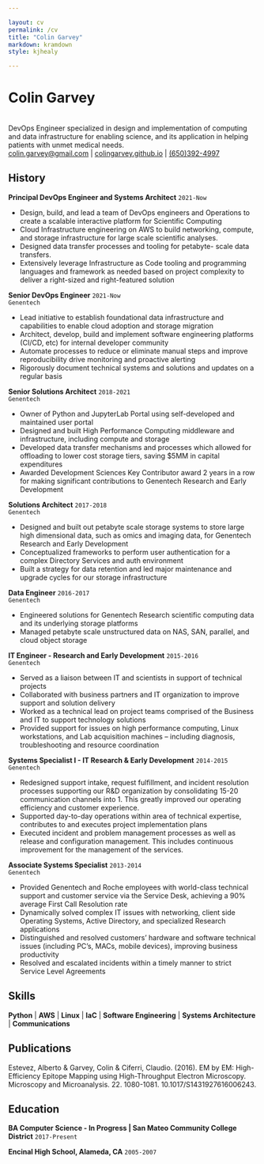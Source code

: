 ```yaml
---

layout: cv
permalink: /cv
title: "Colin Garvey"
markdown: kramdown
style: kjhealy

---
```


# Colin Garvey
<br>
DevOps Engineer specialized in design and implementation of computing and data infrastructure for
enabling science, and its application in helping patients with unmet medical needs.


<div id="webaddress">
<a href="mailto:colin.garvey@gmail.com">colin.garvey@gmail.com</a>
| <a href="https://colingarvey.github.io">colingarvey.github.io</a> 
| <a href="https://linkedin.com/in/colin-garvey-61687066">(650)392-4997</a>
</div>

## History
__Principal DevOps Engineer and Systems Architect__
`2021-Now`<br>
- Design, build, and lead a team of DevOps engineers and Operations to create a scalable interactive platform for Scientific Computing
- Cloud Infrastructure engineering on AWS to build networking, compute, and storage infrastructure for large scale scientific analyses.
- Designed data transfer processes and tooling for petabyte- scale data transfers.
- Extensively leverage Infrastructure as Code tooling and programming languages and framework as needed based on project complexity to deliver a right-sized and right-featured solution

__Senior DevOps Engineer__
`2021-Now`<br>
`Genentech`
- Lead initiative to establish foundational data infrastructure and capabilities
  to enable cloud adoption and storage migration
- Architect, develop, build and implement software engineering platforms (CI/CD,
  etc) for internal developer community
- Automate processes to reduce or eliminate manual steps and improve reproducibility drive monitoring and proactive alerting
- Rigorously document technical systems and solutions and updates on a regular basis


__Senior Solutions Architect__
`2018-2021`<br>
`Genentech`
- Owner of Python and JupyterLab Portal using self-developed and maintained user portal
- Designed and built High Performance Computing middleware and infrastructure, including compute
and storage
- Developed data transfer mechanisms and processes which allowed for offloading to lower cost
storage tiers, saving $5MM in capital expenditures
- Awarded Development Sciences Key Contributor award 2 years in a row for making significant
contributions to Genentech Research and Early Development

__Solutions Architect__
`2017-2018`<br>
`Genentech`
- Designed and built out petabyte scale storage systems to store large high dimensional data, such as
omics and imaging data, for Genentech Research and Early Development
- Conceptualized frameworks to perform user authentication for a complex Directory Services and auth
environment
- Built a strategy for data retention and led major maintenance and upgrade cycles for our storage
infrastructure

__Data Engineer__
`2016-2017`<br>
`Genentech`
- Engineered solutions for Genentech Research scientific computing data and its underlying storage
platforms
- Managed petabyte scale unstructured data on NAS, SAN, parallel, and cloud object storage


__IT Engineer - Research and Early Development__
`2015-2016`<br>
`Genentech`
- Served as a liaison between IT and scientists in support of technical projects
- Collaborated with business partners and IT organization to improve support and solution delivery
- Worked as a technical lead on project teams comprised of the Business and IT to support technology solutions
- Provided support for issues on high performance computing, Linux workstations, and Lab acquisition machines – including diagnosis, troubleshooting and resource coordination


__Systems Specialist I - IT Research & Early Development__
`2014-2015`<br>
`Genentech`

- Redesigned support intake, request fulfillment, and incident resolution processes supporting our R&D organization by consolidating 15-20 communication channels into 1. This greatly improved our operating efficiency and customer experience.
- Supported day-to-day operations within area of technical expertise, contributes to and executes project implementation plans
- Executed incident and problem management processes as well as release and configuration
management. This includes continuous improvement for the management of the services.

__Associate Systems Specialist__
`2013-2014`<br>
`Genentech`

- Provided Genentech and Roche employees with world-class technical support and customer service via the Service Desk, achieving a 90% average First Call Resolution rate
- Dynamically solved complex IT issues with networking, client side Operating Systems, Active Directory, and specialized Research applications 
- Distinguished and resolved customers’ hardware and software technical issues (including PC’s, MACs, mobile devices), improving business productivity
- Resolved and escalated incidents within a timely manner to strict Service Level Agreements

## Skills

**Python** \| **AWS** \| **Linux** \|  **IaC** \| **Software
  Engineering** \| **Systems Architecture** | **Communications**

## Publications

Estevez, Alberto & Garvey, Colin & Ciferri, Claudio. (2016). EM by EM: High-Efficiency Epitope Mapping using High-Throughput Electron Microscopy. Microscopy and Microanalysis. 22. 1080-1081. 10.1017/S1431927616006243.

## Education

__BA Computer Science - In Progress | San Mateo Community College District__
`2017-Present` 

__Encinal High School, Alameda, CA__
`2005-2007`
